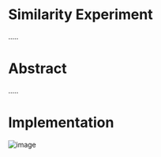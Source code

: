 # Similarity Experiment

.....

# Abstract
.....

# Implementation


![image](C:\Users\j.regoti\thesis\FlowChartOfExperiment)




